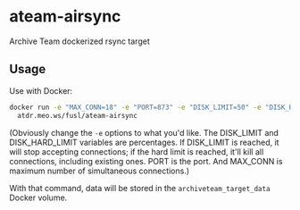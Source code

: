 # ateam-airsync
Archive Team dockerized rsync target

## Usage
Use with Docker:

```zsh
docker run -e "MAX_CONN=18" -e "PORT=873" -e "DISK_LIMIT=50" -e "DISK_HARD_LIMIT=80" --rm --name archiveteam_target -v archiveteam_target_data:/data -p 873:873 \
  atdr.meo.ws/fusl/ateam-airsync
```

(Obviously change the `-e` options to what you'd like. The DISK_LIMIT and DISK_HARD_LIMIT variables are percentages.
If DISK_LIMIT is reached, it will stop accepting connections; if the hard limit is reached, it'll kill all connections,
including existing ones. PORT is the port. And MAX_CONN is maximum number of simultaneous connections.)

With that command, data will be stored in the `archiveteam_target_data` Docker volume.
